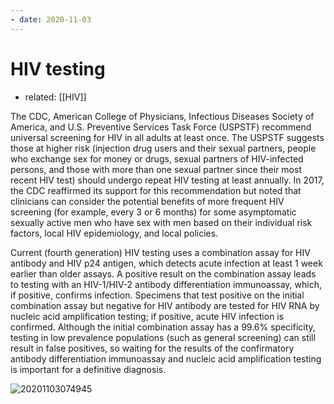 ```yaml
---
- date: 2020-11-03
---
```


# HIV testing

- related: [[HIV]]

<!-- HIV testing when, high risk people testing when, types of tests -->

The CDC, American College of Physicians, Infectious Diseases Society of America, and U.S. Preventive Services Task Force (USPSTF) recommend universal screening for HIV in all adults at least once. The USPSTF suggests those at higher risk (injection drug users and their sexual partners, people who exchange sex for money or drugs, sexual partners of HIV-infected persons, and those with more than one sexual partner since their most recent HIV test) should undergo repeat HIV testing at least annually. In 2017, the CDC reaffirmed its support for this recommendation but noted that clinicians can consider the potential benefits of more frequent HIV screening (for example, every 3 or 6 months) for some asymptomatic sexually active men who have sex with men based on their individual risk factors, local HIV epidemiology, and local policies.

Current (fourth generation) HIV testing uses a combination assay for HIV antibody and HIV p24 antigen, which detects acute infection at least 1 week earlier than older assays. A positive result on the combination assay leads to testing with an HIV-1/HIV-2 antibody differentiation immunoassay, which, if positive, confirms infection. Specimens that test positive on the initial combination assay but negative for HIV antibody are tested for HIV RNA by nucleic acid amplification testing; if positive, acute HIV infection is confirmed. Although the initial combination assay has a 99.6% specificity, testing in low prevalence populations (such as general screening) can still result in false positives, so waiting for the results of the confirmatory antibody differentiation immunoassay and nucleic acid amplification testing is important for a definitive diagnosis.

![20201103074945](https://photos.thisispiggy.com/file/wikiFiles/20201103074945.png)
